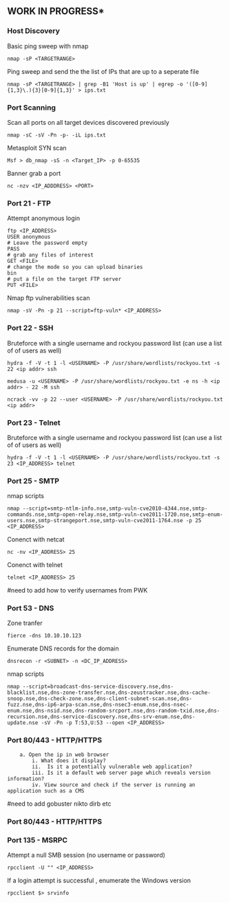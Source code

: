 ## WORK IN PROGRESS*

### Host Discovery

Basic ping sweep with nmap 
```
nmap -sP <TARGETRANGE>
```

Ping sweep and send the the list of IPs that are up to a seperate file
```
nmap -sP <TARGETRANGE> | grep -B1 'Host is up' | egrep -o '([0-9]{1,3}\.){3}[0-9]{1,3}' > ips.txt
```




### Port Scanning

Scan all ports on all target devices discovered previously
```
nmap -sC -sV -Pn -p- -iL ips.txt
```

Metasploit SYN scan
```
Msf > db_nmap -sS -n <Target_IP> -p 0-65535
```

Banner grab a port
```
nc -nzv <IP_ADDDRESS> <PORT>
```

### Port 21 - FTP

Attempt anonymous login 

```
ftp <IP_ADDRESS>
USER anonymous
# Leave the password empty
PASS 
# grab any files of interest
GET <FILE>
# change the mode so you can upload binaries 
bin
# put a file on the target FTP server 
PUT <FILE>
```

Nmap ftp vulnerabilities scan

```
nmap -sV -Pn -p 21 --script=ftp-vuln* <IP_ADDRESS>
```

### Port 22 - SSH

Bruteforce with a single username and rockyou password list (can use a list of of users as well)

```
hydra -f -V -t 1 -l <USERNAME> -P /usr/share/wordlists/rockyou.txt -s 22 <ip addr> ssh

medusa -u <USERNAME> -P /usr/share/wordlists/rockyou.txt -e ns -h <ip addr> - 22 -M ssh

ncrack -vv -p 22 --user <USERNAME> -P /usr/share/wordlists/rockyou.txt <ip addr>
```
### Port 23 - Telnet

Bruteforce with a single username and rockyou password list (can use a list of of users as well)
```
hydra -f -V -t 1 -l <USERNAME> -P /usr/share/wordlists/rockyou.txt -s 23 <IP_ADDRESS> telnet
```
  
### Port 25 - SMTP

nmap scripts
```
nmap --script=smtp-ntlm-info.nse,smtp-vuln-cve2010-4344.nse,smtp-commands.nse,smtp-open-relay.nse,smtp-vuln-cve2011-1720.nse,smtp-enum-users.nse,smtp-strangeport.nse,smtp-vuln-cve2011-1764.nse -p 25 <IP_ADDRESS>
```

Conenct with netcat
```
nc -nv <IP_ADDRESS> 25
```

Conenct with telnet
```
telnet <IP_ADDRESS> 25
```
#need to add how to verify usernames from PWK

### Port 53 - DNS

Zone tranfer
```
fierce -dns 10.10.10.123
```

Enumerate DNS records for the domain
```
dnsrecon -r <SUBNET> -n <DC_IP_ADDRESS>
```

nmap scripts
```
nmap --script=broadcast-dns-service-discovery.nse,dns-blacklist.nse,dns-zone-transfer.nse,dns-zeustracker.nse,dns-cache-snoop.nse,dns-check-zone.nse,dns-client-subnet-scan.nse,dns-fuzz.nse,dns-ip6-arpa-scan.nse,dns-nsec3-enum.nse,dns-nsec-enum.nse,dns-nsid.nse,dns-random-srcport.nse,dns-random-txid.nse,dns-recursion.nse,dns-service-discovery.nse,dns-srv-enum.nse,dns-update.nse -sV -Pn -p T:53,U:53 --open <IP_ADDRESS>
```

### Port 80/443 - HTTP/HTTPS

		a. Open the ip in web browser 
			i. What does it display?
			ii.  Is it a potentially vulnerable web application? 
			iii. Is it a default web server page which reveals version information?
			iv. View source and check if the server is running an application such as a CMS 


#need to add gobuster nikto dirb etc



### Port 80/443 - HTTP/HTTPS

### Port 135 - MSRPC

Attempt a null SMB session (no username or password)
```
rpcclient -U "" <IP_ADDRESS>
```
If a login attempt is successful , enumerate the Windows version
```
rpcclient $> srvinfo
```





